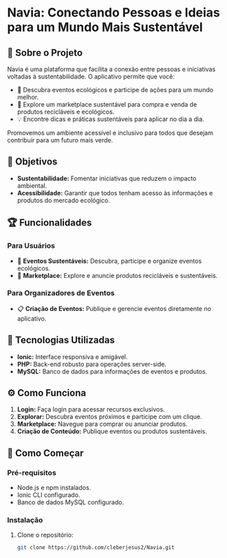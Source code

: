 # Navia: Conectando Pessoas e Ideias para um Mundo Mais Sustentável

## 📖 Sobre o Projeto
Navia é uma plataforma que facilita a conexão entre pessoas e iniciativas voltadas à sustentabilidade. O aplicativo permite que você:

- 🌱 Descubra eventos ecológicos e participe de ações para um mundo melhor.
- 🛒 Explore um marketplace sustentável para compra e venda de produtos recicláveis e ecológicos.
- 💡 Encontre dicas e práticas sustentáveis para aplicar no dia a dia.

Promovemos um ambiente acessível e inclusivo para todos que desejam contribuir para um futuro mais verde.

## 🎯 Objetivos
- **Sustentabilidade:** Fomentar iniciativas que reduzem o impacto ambiental.
- **Acessibilidade:** Garantir que todos tenham acesso às informações e produtos do mercado ecológico.


## 🏆 Funcionalidades
### Para Usuários
- 🌟 **Eventos Sustentáveis:** Descubra, participe e organize eventos ecológicos.
- 🛒 **Marketplace:** Explore e anuncie produtos recicláveis e sustentáveis.


### Para Organizadores de Eventos
- 📋 **Criação de Eventos:** Publique e gerencie eventos diretamente no aplicativo.


## 📱 Tecnologias Utilizadas
- **Ionic:** Interface responsiva e amigável.
- **PHP:** Back-end robusto para operações server-side.
- **MySQL:** Banco de dados para informações de eventos e produtos.


## ⚙️ Como Funciona
1. **Login:** Faça login para acessar recursos exclusivos.
2. **Explorar:** Descubra eventos próximos e participe com um clique.
3. **Marketplace:** Navegue para comprar ou anunciar produtos.
4. **Criação de Conteúdo:** Publique eventos ou produtos sustentáveis.


## 🚀 Como Começar
### Pré-requisitos
- Node.js e npm instalados.
- Ionic CLI configurado.
- Banco de dados MySQL configurado.

### Instalação
1. Clone o repositório:
   ```bash
   git clone https://github.com/cleberjesus2/Navia.git

